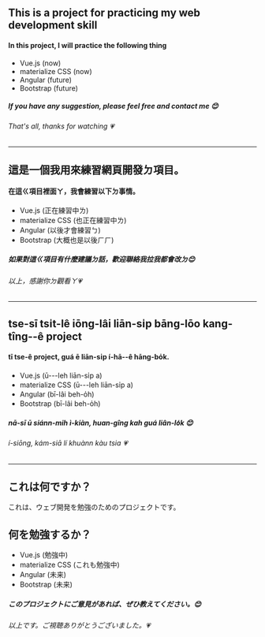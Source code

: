 ## This is a project for practicing my web development skill
#### In this project, I will practice the following thing
* Vue.js (now)
* materialize CSS (now)
* Angular (future)
* Bootstrap (future)

##### If you have any suggestion, please feel free and contact me 😊
###### That's all, thanks for watching 💗

----------

## 這是一個我用來練習網頁開發ㄉ項目。
#### 在這ㄍ項目裡面ㄚ，我會練習以下ㄉ事情。
* Vue.js (正在練習中ㄌ)
* materialize CSS (也正在練習中ㄌ)
* Angular (以後才會練習ㄅ)
* Bootstrap (大概也是以後ㄏㄏ)

##### 如果對這ㄍ項目有什麼建議ㄉ話，歡迎聯絡我拉我都會改ㄉ😊
###### 以上，感謝你ㄉ觀看ㄚ💗

------------
## tse-sī tsı̍t-lê iōng-lâi liān-sı̍p bāng-lōo kang-tîng--ê project
#### tī tse-ê project, guá ē liān-sı̍p í-hā--ê hāng-bo̍k.
* Vue.js (ū---leh liān-sı̍p a)
* materialize CSS (ū---leh liān-sı̍p a)
* Angular (bī-lâi beh-o̍h)
* Bootstrap (bī-lâi beh-o̍h)
##### nā-sī ū siánn-mih ì-kiàn, huan-gîng kah guá liân-lo̍k 😊
###### í-siōng, kám-siā lí khuànn kàu tsia 💗
------------

## **これは何ですか？**
これは、ウェブ開発を勉強のためのプロジェクトです。
## **何を勉強するか？**
* Vue.js (勉強中)
* materialize CSS (これも勉強中)
* Angular (未来)
* Bootstrap (未来)
##### このプロジェクトにご意見があれば、ぜひ教えてください。😊
###### 以上です。ご視聴ありがとうございました。💗